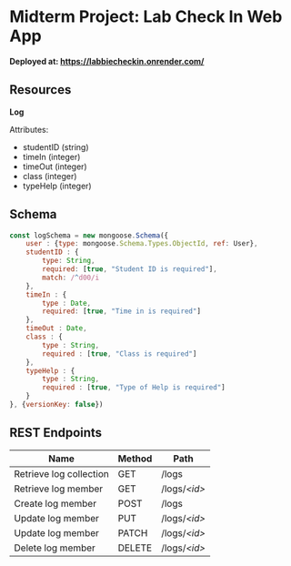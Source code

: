 # Midterm Project: Lab Check In Web App
**Deployed at: https://labbiecheckin.onrender.com/**

## Resources

**Log**

Attributes:
- studentID (string)
- timeIn (integer)
- timeOut (integer)
- class (integer)
- typeHelp (integer)

## Schema

```javascript
const logSchema = new mongoose.Schema({
    user : {type: mongoose.Schema.Types.ObjectId, ref: User},
    studentID : {
        type: String,
        required: [true, "Student ID is required"],
        match: /^d00/i
    },
    timeIn : {
        type : Date,
        required: [true, "Time in is required"]
    },
    timeOut : Date,
    class : {
        type : String,
        required : [true, "Class is required"]
    },
    typeHelp : {
        type : String,
        required : [true, "Type of Help is required"]
    }
}, {versionKey: false})
```


## REST Endpoints

| Name                    | Method | Path               |
|-------------------------|--------|--------------------|
| Retrieve log collection | GET    | /logs             |
| Retrieve log member     | GET    | /logs/*\<id\>*    |
| Create log member       | POST   | /logs             |
| Update log member       | PUT    | /logs/*\<id\>*    |
| Update log member       | PATCH  | /logs/*\<id\>*    |
| Delete log member       | DELETE | /logs/*\<id\>*    |

